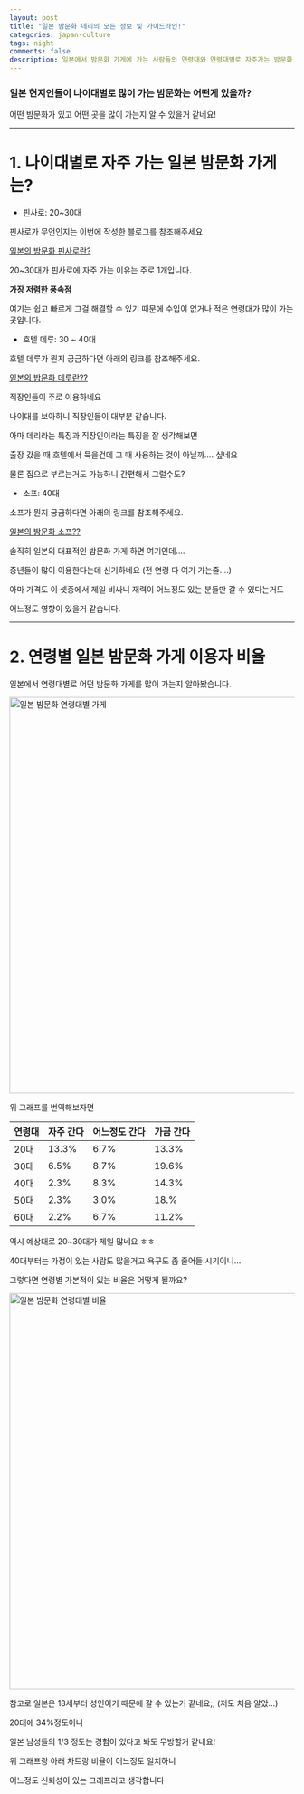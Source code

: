 ```yaml
---  
layout: post  
title: "일본 밤문화 데리의 모든 정보 및 가이드라인!"  
categories: japan-culture
tags: night
comments: false
description: 일본에서 밤문화 가게에 가는 사람들의 연령대와 연령대별로 자주가는 밤문화 가게에 대해 알아봤습니다. 20 ~ 30대는 주로 가성비 가게를 가고
---
```


### 일본 현지인들이 나이대별로 많이 가는 밤문화는 어떤게 있을까?
어떤 밤문화가 있고 어떤 곳을 많이 가는지 알 수 있을거 같네요!

-------

# 1. 나이대별로 자주 가는 일본 밤문화 가게는?

* 핀사로: 20~30대

핀사로가 무언인지는 이번에 작성한 블로그를 참조해주세요

<a href="https://mmol.tistory.com/48"> 일본의 밤문화 핀사로란?</a>

20~30대가 핀사로에 자주 가는 이유는 주로 1개입니다.
 
**가장 저렴한 풍속점**
 
여기는 쉽고 빠르게 그걸 해결할 수 있기 때문에 수입이 없거나 적은 연령대가 많이 가는 곳입니다.

* 호텔 데루: 30 ~ 40대

호텔 데루가 뭔지 궁금하다면 아래의 링크를 참조해주세요.

<a href="https://mmol.tistory.com/35"> 일본의 밤문화 데루란??</a>

직장인들이 주로 이용하네요
 
나이대를 보아하니 직장인들이 대부분 같습니다.

아마 데리라는 특징과 직장인이라는 특징을 잘 생각해보면

출장 갔을 때 호텔에서 묵을건데 그 때 사용하는 것이 아닐까.... 싶네요

물론 집으로 부르는거도 가능하니 간편해서 그럴수도?

* 소프: 40대

소프가 뭔지 궁금하다면 아래의 링크를 참조해주세요.

<a href="https://mmol.tistory.com/28"> 일본의 밤문화 소프??</a>

솔직히 일본의 대표적인 밤문화 가게 하면 여기인데....

중년들이 많이 이용한다는데 신기하네요 (전 연령 다 여기 가는줄....)

아마 가격도 이 셋중에서 제일 비싸니 재력이 어느정도 있는 분들만 갈 수 있다는거도

어느정도 영향이 있을거 같습니다.

----

# 2. 연령별 일본 밤문화 가게 이용자 비율

일본에서 연령대별로 어떤 밤문화 가게를 많이 가는지 알아봤습니다.

<img src="https://user-images.githubusercontent.com/122518237/221319702-2197cbb2-fc4f-41cc-ba01-c746c7b1860a.png" width="700" alt="일본 밤문화 연령대별 가게">

위 그래프를 번역해보자면

연령대 | 자주 간다 | 어느정도 간다 | 가끔 간다
-- | -- | -- | --
20대 | 13.3% | 6.7% | 13.3%
30대 | 6.5% | 8.7% | 19.6%
40대 | 2.3% | 8.3% | 14.3%
50대 | 2.3% | 3.0% | 18.%
60대 | 2.2% | 6.7% | 11.2%

역시 예상대로 20~30대가 제일 많네요 ㅎㅎ

40대부터는 가정이 있는 사람도 많을거고 욕구도 좀 줄어들 시기이니...

그렇다면 연령별 가본적이 있는 비율은 어떻게 될까요?

<img src="https://user-images.githubusercontent.com/122518237/221319755-1f4eb499-ec2b-4c0a-a3e5-5eb7595d6fdf.png" width="700" alt="일본 밤문화 연령대별 비율">

참고로 일본은 18세부터 성인이기 때문에 갈 수 있는거 같네요;; (저도 처음 알았...)

20대에 34%정도이니

일본 남성들의 1/3 정도는 경험이 있다고 봐도 무방할거 같네요!

위 그래프랑 아래 차트랑 비율이 어느정도 일치하니

어느정도 신뢰성이 있는 그래프라고 생각합니다




